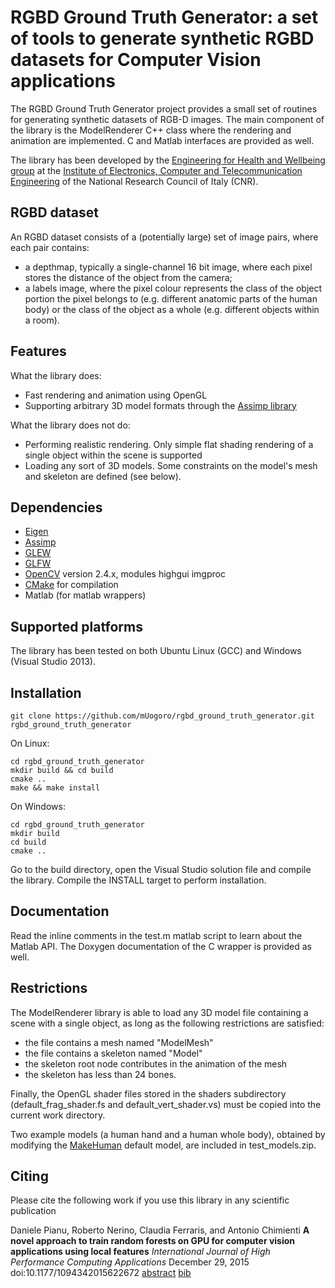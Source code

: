 # RGBD Ground Truth Generator: a set of tools to generate synthetic RGBD datasets for Computer Vision applications

The RGBD Ground Truth Generator project provides a small set of routines for generating synthetic datasets of RGB-D images. The main component of the library is the ModelRenderer C++ class where the rendering and animation are implemented. C and Matlab interfaces are provided as well.

The library has been developed by the [Engineering for Health and Wellbeing group](http://www.ehw.ieiit.cnr.it/?q=computervision) at the [Institute of Electronics, Computer and Telecommunication Engineering](http://www.ieiit.cnr.it)
of the National Research Council of Italy (CNR).

## RGBD dataset
An RGBD dataset consists of a (potentially large) set of image pairs, where each pair contains:
- a depthmap, typically a single-channel 16 bit image, where each pixel stores the distance of the object from the camera;
- a labels image, where the pixel colour represents the class of the object portion the pixel belongs to (e.g. different anatomic parts of the human body) or the class of the object as a whole (e.g. different objects within a room).

## Features
What the library does:
- Fast rendering and animation using OpenGL
- Supporting arbitrary 3D model formats through the [Assimp library ](http://www.assimp.org/)

What the library does not do:
- Performing realistic rendering. Only simple flat shading rendering of a single object within the scene is supported
- Loading any sort of 3D models. Some constraints on the model's mesh and skeleton are defined (see below).
 
## Dependencies
- [Eigen](http://eigen.tuxfamily.org/index.php?title=Main_Page)
- [Assimp](http://www.assimp.org/)
- [GLEW](http://glew.sourceforge.net/)
- [GLFW](http://www.glfw.org/)
- [OpenCV](http://opencv.org/) version 2.4.x, modules highgui imgproc
- [CMake](https://cmake.org/) for compilation
- Matlab (for matlab wrappers) 

## Supported platforms
The library has been tested on both Ubuntu Linux (GCC) and Windows (Visual Studio 2013).

## Installation
```
git clone https://github.com/mUogoro/rgbd_ground_truth_generator.git rgbd_ground_truth_generator
```
On Linux:
```
cd rgbd_ground_truth_generator
mkdir build && cd build
cmake ..
make && make install
```
On Windows:
```
cd rgbd_ground_truth_generator
mkdir build
cd build
cmake ..
```
Go to the build directory, open the Visual Studio solution file and compile the library. Compile the INSTALL target to perform installation.

## Documentation
Read the inline comments in the test.m matlab script to learn about the Matlab API. The Doxygen documentation of the C wrapper is provided as well.

## Restrictions
The ModelRenderer library is able to load any 3D model file containing a scene with a single object, as long as the following restrictions are satisfied:
- the file contains a mesh named "ModelMesh"
- the file contains a skeleton named "Model"
- the skeleton root node contributes in the animation of the mesh
- the skeleton has less than 24 bones.

Finally, the OpenGL shader files stored in the shaders subdirectory (default_frag_shader.fs and default_vert_shader.vs) must be copied into the current work directory.

Two example models (a human hand and a human whole body), obtained by modifying the [MakeHuman](http://www.makehuman.org/) default model, are included in test_models.zip.

## Citing
Please cite the following work if you use this library in any scientific publication

Daniele Pianu, Roberto Nerino, Claudia Ferraris, and Antonio Chimienti 
**A novel approach to train random forests on GPU for computer vision applications using local features**
*International Journal of High Performance Computing Applications*
December 29, 2015 doi:10.1177/1094342015622672
[abstract](http://hpc.sagepub.com/content/early/2015/12/29/1094342015622672.abstract) [bib](http://hpc.sagepub.com/citmgr?type=bibtex&gca=sphpc%3B1094342015622672v1)

